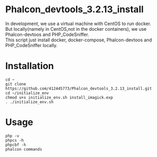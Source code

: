 # Phalcon_devtools_3.2.13_install
>
In development, we use a virtual machine with CentOS to run docker.  
But locally(namely in CentOS,not in the docker containers), we use Phalcon-devtoos and PHP_CodeSniffer.  
This script just install docker, docker-compose, Phalcon-devtoos and PHP_CodeSniffer locally.  

# Installation
```
cd ~
git clone https://github.com/412445773/Phalcon_devtools_3.2.13_install.git
cd ~/initialize_env
chmod u+x initialize_env.sh install_imagick.exp
. ./initialize_env.sh
```

# Usage
```
php -v
phpcs -h
phpcbf -h
phalcon commands
```
